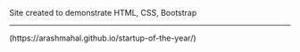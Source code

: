Site created to demonstrate HTML, CSS, Bootstrap
<hr>
(https://arashmahal.github.io/startup-of-the-year/)

